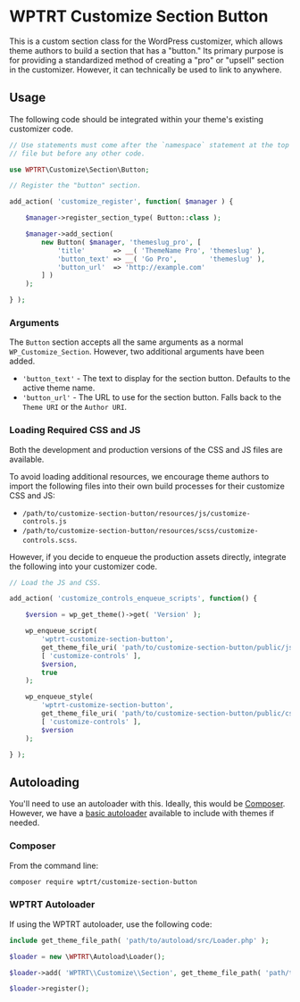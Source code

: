 # WPTRT Customize Section Button

This is a custom section class for the WordPress customizer, which allows theme authors to build a section that has a "button."  Its primary purpose is for providing a standardized method of creating a "pro" or "upsell" section in the customizer.  However, it can technically be used to link to anywhere.

## Usage

The following code should be integrated within your theme's existing customizer code.

```php
// Use statements must come after the `namespace` statement at the top of the
// file but before any other code.

use WPTRT\Customize\Section\Button;

// Register the "button" section.

add_action( 'customize_register', function( $manager ) {

	$manager->register_section_type( Button::class );

	$manager->add_section(
		new Button( $manager, 'themeslug_pro', [
			'title'       => __( 'ThemeName Pro', 'themeslug' ),
			'button_text' => __( 'Go Pro',        'themeslug' ),
			'button_url'  => 'http://example.com'
		] )
	);

} );
```

### Arguments

The `Button` section accepts all the same arguments as a normal `WP_Customize_Section`.  However, two additional arguments have been added.

- `'button_text'` - The text to display for the section button.  Defaults to the active theme name.
- `'button_url'` - The URL to use for the section button.  Falls back to the `Theme URI` or the `Author URI`.

### Loading Required CSS and JS

Both the development and production versions of the CSS and JS files are available.

To avoid loading additional resources, we encourage theme authors to import the following files into their own build processes for their customize CSS and JS:

- `/path/to/customize-section-button/resources/js/customize-controls.js`
- `/path/to/customize-section-button/resources/scss/customize-controls.scss`.

However, if you decide to enqueue the production assets directly, integrate the following into your customizer code.

```php
// Load the JS and CSS.

add_action( 'customize_controls_enqueue_scripts', function() {

	$version = wp_get_theme()->get( 'Version' );

	wp_enqueue_script(
		'wptrt-customize-section-button',
		get_theme_file_uri( 'path/to/customize-section-button/public/js/customize-controls.js' ),
		[ 'customize-controls' ],
		$version,
		true
	);

	wp_enqueue_style(
		'wptrt-customize-section-button',
		get_theme_file_uri( 'path/to/customize-section-button/public/css/customize-controls.css' ),
		[ 'customize-controls' ],
 		$version
	);

} );
```

## Autoloading

You'll need to use an autoloader with this. Ideally, this would be [Composer](https://getcomposer.org).  However, we have a [basic autoloader](https://github.com/WPTRT/autoload) available to include with themes if needed.

### Composer

From the command line:

```sh
composer require wptrt/customize-section-button
```

### WPTRT Autoloader

If using the WPTRT autoloader, use the following code:

```php
include get_theme_file_path( 'path/to/autoload/src/Loader.php' );

$loader = new \WPTRT\Autoload\Loader();

$loader->add( 'WPTRT\\Customize\\Section', get_theme_file_path( 'path/to/customize-section-button/src' ) );

$loader->register();
```
